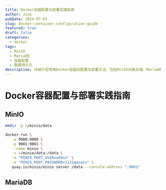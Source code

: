 ```yaml
---
title: Docker容器配置与部署实践指南
author: Jinx
pubDate: 2024-07-01
slug: docker-container-configuration-guide
featured: true
draft: false
categories:
  - docker
tags:
  - MinIO
  - MariaDB
  - 容器配置
  - 数据持久化
description: 详细介绍常用Docker容器的配置与部署方法，包括MinIO对象存储、MariaDB数据库等服务的环境变量配置、数据卷挂载以及网络端口映射的最佳实践
---
```

# Docker容器配置与部署实践指南

## MinIO

```sh
mkdir -p ~/minio/data

docker run \
   -p 9000:9000 \
   -p 9001:9001 \
   --name minio \
   -v ~/minio/data:/data \
   -e "MINIO_ROOT_USER=admin" \
   -e "MINIO_ROOT_PASSWORD=1122qazwsx" \
   quay.io/minio/minio server /data --console-address ":9001"
```

## MariaDB

```sh
```


